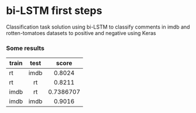 # bi-LSTM first steps

Classification task solution using bi-LSTM to classify comments in imdb and rotten-tomatoes datasets to positive and negative using Keras

### Some results

| train| test| score|
|------|:------:|:------:|
|rt| imdb | 0.8024|
|rt|rt| 0.8211|
|imdb| rt| 0.7386707|
|imdb|imdb |0.9016|
